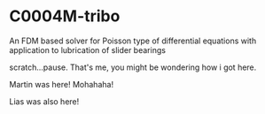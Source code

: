 # C0004M-tribo
An FDM based solver for Poisson type of differential equations with application to lubrication of slider bearings

scratch...pause. That's me, you might be wondering how i got here.

Martin was here! Mohahaha!

Lias was also here!
